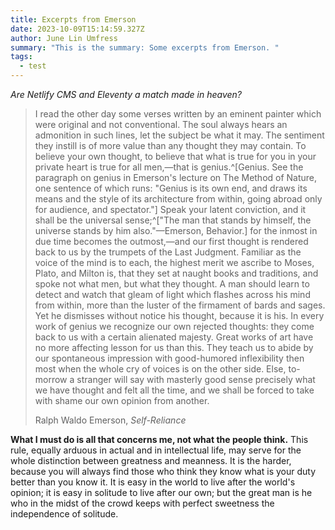 ```yaml
---
title: Excerpts from Emerson
date: 2023-10-09T15:14:59.327Z
author: June Lin Umfress
summary: "This is the summary: Some excerpts from Emerson. "
tags:
  - test
---
```

*Are Netlify CMS and Eleventy a match made in heaven?*

> I read the other day some verses written by an eminent painter which were original and not conventional. The soul always hears an admonition in such lines, let the subject be what it may. The sentiment they instill is of more value than any thought they may contain. To believe your own thought, to believe that what is true for you in your private heart is true for all men,—that is genius.^[Genius. See the paragraph on genius in Emerson's lecture on The Method of Nature, one sentence of which runs: "Genius is its own end, and draws its means and the style of its architecture from within, going abroad only for audience, and spectator."] Speak your latent conviction, and it shall be the universal sense;^["The man that stands by himself, the universe stands by him also."—Emerson, Behavior.] for the inmost in due time becomes the outmost,—and our first thought is rendered back to us by the trumpets of the Last Judgment. Familiar as the voice of the mind is to each, the highest merit we ascribe to Moses, Plato, and Milton is, that they set at naught books and traditions, and spoke not what men, but what they thought. A man should learn to detect and watch that gleam of light which flashes across his mind from within, more than the luster of the firmament of bards and sages. Yet he dismisses without notice his thought, because it is his. In every work of genius we recognize our own rejected thoughts: they come back to us with a certain alienated majesty. Great works of art have no more affecting lesson for us than this. They teach us to abide by our spontaneous impression with good-humored inflexibility then most when the whole cry of voices is on the other side. Else, to-morrow a stranger will say with masterly good sense precisely what we have thought and felt all the time, and we shall be forced to take with shame our own opinion from another.
>
> Ralph Waldo Emerson, *Self-Reliance*

**What I must do is all that concerns me, not what the people think.** This rule, equally arduous in actual and in intellectual life, may serve for the whole distinction between greatness and meanness. It is the harder, because you will always find those who think they know what is your duty better than you know it. It is easy in the world to live after the world's opinion; it is easy in solitude to live after our own; but the great man is he who in the midst of the crowd keeps with perfect sweetness the independence of solitude.